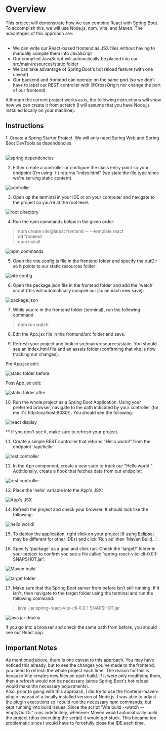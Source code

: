 <h1>Overview</h1>
This project will demonstrate how we can combine React with Spring Boot. To accomplish this, we will use Node.js, npm, Vite, and Maven. The advantages of this approach are:

<br/>
<br/>
<ul>
  <li>We can write our React-based frontend as JSX files without having to manually compile them into JavaScript</li>
  <li>Our compiled JavaScript will automatically be placed into our src/main/resources/static folder</li>
  <li>We can take advantage of Spring Boot's hot reload feature (with one caveat)</li>
  <li>Our backend and frontend can operate on the same port (so we don't have to label our REST controller with @CrossOrigin nor change the port of our frontend)</li>
</ul>

Although the current project works as is, the following instructions will show how we can create it from scratch (I will assume that you have Node.js installed locally on your machine). 

<h2>Instructions</h2>
1. Create a Spring Starter Project. We will only need Spring Web and Spring Boot DevTools as dependencies.<br/><br/>

![spring dependencies](https://github.com/seanpolid/spring-react-vite-images/blob/main/spring-dependencies.png?raw=true)

2. Either create a controller or configure the class entry point so your endpoint (i'm using '/') returns "index.html" (we state the file type since we're serving static content).

![controller](https://github.com/seanpolid/spring-react-vite-images/blob/main/controller.png?raw=true)

3. Open up the terminal in your IDE or on your computer and navigate to the project so you're at the root level.

![root directory](https://github.com/seanpolid/spring-react-vite-images/blob/main/root-dir.png?raw=true)

4. Run the npm commands below in the given order:
<blockquote>
npm create vite@latest frontend -- --template react <br/>
cd frontend <br/>
npm install
</blockquote>

![npm commands](https://github.com/seanpolid/spring-react-vite-images/blob/main/npm-commands.png?raw=true)


5. Open the vite.config.js file in the frontend folder and specify the outDir so it points to our static resources folder:

![vite config](https://github.com/seanpolid/spring-react-vite-images/blob/main/vite-config.png?raw=true)

6. Open the package.json file in the frontend folder and add the 'watch' script (this will automatically compile our jsx on each new save):

![package.json](https://github.com/seanpolid/spring-react-vite-images/blob/main/package-json.png?raw=true)

7. While you're in the frontend folder (terminal), run the following command:
<blockquote>npm run watch</blockquote>

8. Edit the App.jsx file in the frontend/src folder and save. <br/>

9. Refresh your project and look in src/main/resources/static. You should see an index.html file and an assets folder (confirming that vite is now tracking our changes).

Pre App.jsx edit:

![static folder before](https://github.com/seanpolid/spring-react-vite-images/blob/main/resources-before.png?raw=true)

Post App.jsx edit:

![static folder after](https://github.com/seanpolid/spring-react-vite-images/blob/main/resources-after.png?raw=true)

10. Run the whole project as a Spring Boot Application. Using your preferred browser, navigate to the path indicated by your controller (for me it's http:localhost:8080/). You should see the following:

![react display](https://github.com/seanpolid/spring-react-vite-images/blob/main/react-served.png?raw=true)

** If you don't see it, make sure to refresh your project.

11. Create a simple REST controller that returns "Hello world!" from the endpoint '/api/hello'

![rest controller](https://github.com/seanpolid/spring-react-vite-images/blob/main/simple-rest-controller.png?raw=true)

12. In the App component, create a new state to track our "Hello world!". Additionally, create a hook that fetches data from our endpoint:

![rest controller](https://github.com/seanpolid/spring-react-vite-images/blob/main/use-effect.png?raw=true)

13. Place the 'hello' variable into the App's JSX:

![App's JSX](https://github.com/seanpolid/spring-react-vite-images/blob/main/app-jsx.png?raw=true)

14. Refresh the project and check your browser. It should look like the following:

![hello world!](https://github.com/seanpolid/spring-react-vite-images/blob/main/hello-world.png?raw=true)

15. To deploy the application, right click on your project (if using Eclipse; may be different for other IDEs) and click 'Run as' then 'Maven Build...'.

16. Specify 'package' as a goal and click run. Check the 'target/' folder in your project to confirm you see a file called 'spring-react-vite-cli-0.0.1-SNAPSHOT.jar'.

![Maven build](https://github.com/seanpolid/spring-react-vite-images/blob/main/maven-build.png?raw=true)

![target folder](https://github.com/seanpolid/spring-react-vite-images/blob/main/target-folder.png?raw=true)

17. Make sure that the Spring Boot server from before isn't still running. If it isn't, then navigate to the target folder using the terminal and run the following command:
<blockquote>java -jar spring-react-vite-cli-0.0.1-SNAPSHOT.jar</blockquote>

![java jar deploy](https://github.com/seanpolid/spring-react-vite-images/blob/main/java-jar-deploy.png?raw=true)

If you go into a browser and check the same path from before, you should see our React app. 

<h2>Important Notes</h2>
As mentioned above, there is one caveat to this approach. You may have noticed this already, but to see the changes you've made to the frontend, you need to refresh the whole project each time. The reason for this is because Vite creates new files on each build. If it were only modifying them, then a refresh would not be necessary (since Spring Boot's hot reload would make the necessary adjustments). 
<br/>Also, prior to going with this approach, I did try to use the frontend-maven-plugin instead of a locally installed version of Node.js. I was able to adjust the plugin executions so I could run the necessary npm commands, but kept running into build issues. Since the script 'Vite build --watch --emptyOurDir' runs indefinitely, whenever Maven would automatically build the project (thus executing the script) it would get stuck. This became too problematic since I would have to forcefully close the IDE each time.
